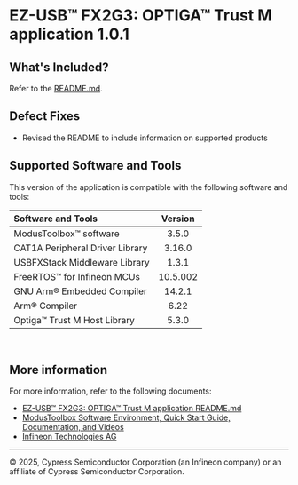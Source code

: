 # EZ-USB&trade; FX2G3: OPTIGA&trade; Trust M application 1.0.1

## What's Included?

Refer to the [README.md](./README.md).

## Defect Fixes

* Revised the README to include information on supported products

## Supported Software and Tools

This version of the application is compatible with the following software and tools:

| Software and Tools                                       | Version |
| :---                                                     | :----:  |
| ModusToolbox&trade; software                             | 3.5.0   |
| CAT1A Peripheral Driver Library                          | 3.16.0  |
| USBFXStack Middleware Library                            | 1.3.1   |
| FreeRTOS&trade; for Infineon MCUs                        | 10.5.002|
| GNU Arm&reg; Embedded Compiler                           | 14.2.1  |
| Arm&reg; Compiler                                        | 6.22    |
| Optiga&trade; Trust M Host Library                       | 5.3.0   |
<br>

## More information

For more information, refer to the following documents:

* [EZ-USB&trade; FX2G3: OPTIGA&trade; Trust M application README.md](./README.md)
* [ModusToolbox Software Environment, Quick Start Guide, Documentation, and Videos](https://www.infineon.com/cms/en/design-support/tools/sdk/modustoolbox-software)
* [Infineon Technologies AG](https://www.infineon.com)

---
© 2025, Cypress Semiconductor Corporation (an Infineon company) or an affiliate of Cypress Semiconductor Corporation.
